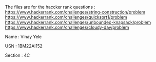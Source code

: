 The files are for the haccker rank questions :
https://www.hackerrank.com/challenges/string-construction/problem
https://www.hackerrank.com/challenges/quicksort1/problem
https://www.hackerrank.com/challenges/unbounded-knapsack/problem
https://www.hackerrank.com/challenges/cloudy-day/problem

Name : Vinay Yele

USN : 1BM22AI152

Section : 4C
